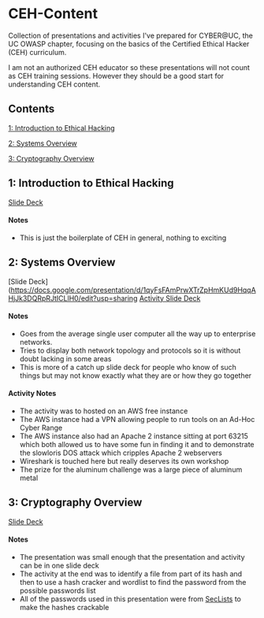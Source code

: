 # CEH-Content
Collection of presentations and activities I've prepared for CYBER@UC, the UC OWASP chapter, focusing on the basics of the Certified Ethical Hacker (CEH) curriculum.

I am not an authorized CEH educator so these presentations will not count as CEH training sessions. However they should be a good start for understanding CEH content.

## Contents
[1: Introduction to Ethical Hacking](#1-Introduction-to-Ethical-Hacking)

[2: Systems Overview](#2-Systems-Overview)

[3: Cryptography Overview](#3-cryptography-overview)

## 1: Introduction to Ethical Hacking
[Slide Deck](https://docs.google.com/presentation/d/1TtOrD60MqqBp2jlWBEmcxb-_07pBMzGstDILy7Lp4u8/edit?usp=sharing)
#### Notes
- This is just the boilerplate of CEH in general, nothing to exciting

## 2: Systems Overview
[Slide Deck](https://docs.google.com/presentation/d/1qyFsFAmPrwXTrZpHmKUd9HqqAHjJk3DQRpRJtICLlH0/edit?usp=sharing
[Activity Slide Deck](https://docs.google.com/presentation/d/1r0jZh6l_-otz5E3umKjCD8pufRoJRL4O4yQoiAgNADE/edit?usp=sharing)
#### Notes
- Goes from the average single user computer all the way up to enterprise networks.
- Tries to display both network topology and protocols so it is without doubt lacking in some areas
- This is more of a catch up slide deck for people who know of such things but may not know exactly what they are or how they go together
#### Activity Notes
- The activity was to hosted on an AWS free instance
- The AWS instance had a VPN allowing people to run tools on an Ad-Hoc Cyber Range
- The AWS instance also had an Apache 2 instance sitting at port 63215 which both allowed us to have some fun in finding it and to demonstrate the slowloris DOS attack which cripples Apache 2 webservers
- Wireshark is touched here but really deserves its own workshop
- The prize for the aluminum challenge was a large piece of aluminum metal

## 3: Cryptography Overview
[Slide Deck](https://docs.google.com/presentation/d/17K8OSPL5mTLXwjHsPPlchVhKPDQEOr57LpW1Zux9n4s/edit?usp=sharing)
#### Notes
- The presentation was small enough that the presentation and activity can be in one slide deck
- The activity at the end was to identify a file from part of its hash and then to use a hash cracker and wordlist to find the password from the possible passwords list
- All of the passwords used in this presentation were from [SecLists](https://github.com/danielmiessler/SecLists) to make the hashes crackable
